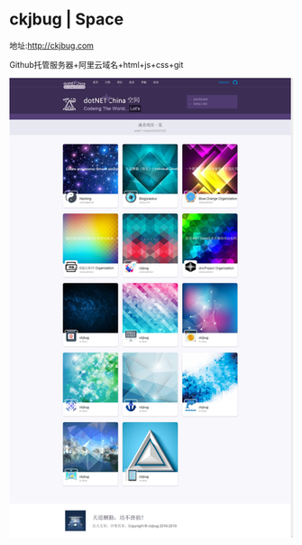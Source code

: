 # ckjbug | Space

地址:http://ckjbug.com<br>

Github托管服务器+阿里云域名+html+js+css+git

![](https://raw.githubusercontent.com/ckjbug/ckjbug.github.io/master/website%20pages.jpg)
